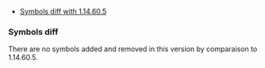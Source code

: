 * [Symbols diff with 1.14.60.5](#symbols-diff)





### Symbols diff

There are no symbols added and removed in this version by comparaison to 1.14.60.5.